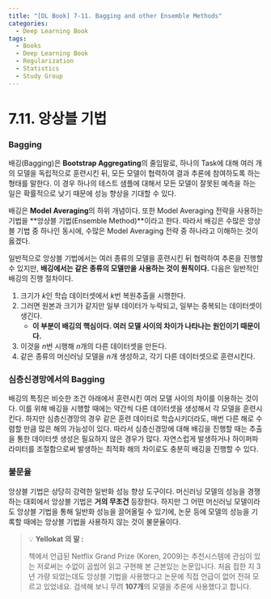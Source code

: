 ```yaml
---
title: "[DL Book] 7-11. Bagging and other Ensemble Methods"
categories:
  - Deep Learning Book
tags:
  - Books
  - Deep Learning Book
  - Regularization
  - Statistics
  - Study Group
---
```


# 7.11. 앙상블 기법
### Bagging
배깅(Bagging)은 **Bootstrap Aggregating**의 줄임말로, 하나의 Task에 대해 여러 개의 모델을 독립적으로 훈련시킨 뒤, 모든 모델이 협력하여 결과 추론에 참여하도록 하는 형태를 말한다. 이 경우 하나의 테스트 샘플에 대해서 모든 모델이 잘못된 예측을 하는 일은 확률적으로 낮기 때문에 성능 향상을 기대할 수 있다.

배깅은 **Model Averaging**의 하위 개념이다. 또한 Model Averaging 전략을 사용하는 기법을 **앙상블 기법(Ensemble Method)**이라고 한다. 따라서 배깅은 수많은 앙상블 기법 중 하나인 동시에, 수많은 Model Averaging 전략 중 하나라고 이해하는 것이 옳겠다.

일반적으로 앙상블 기법에서는 여러 종류의 모델을 훈련시킨 뒤 협력하여 추론을 진행할 수 있지만, **배깅에서는 같은 종류의 모델만을 사용하는 것이 원칙이다.** 다음은 일반적인 배깅의 진행 절차이다.

1. 크기가 $k$인 학습 데이터셋에서 $k$번 복원추출을 시행한다.
2. 그러면 원본과 크기가 같지만 일부 데이터가 누락되고, 일부는 중복되는 데이터셋이 생긴다.
    - **이 부분이 배깅의 핵심이다. 여러 모델 사이의 차이가 나타나는 원인이기 때문이다.**
3. 이것을 $n$번 시행해 $n$개의 다른 데이터셋을 만든다.
4. 같은 종류의 머신러닝 모델을 $n$개 생성하고, 각기 다른 데이터셋으로 훈련시킨다. 

### 심층신경망에서의 Bagging

배깅의 특징은 비슷한 조건 아래에서 훈련시킨 여러 모델 사이의 차이를 이용하는 것이다. 이를 위해 배깅을 시행할 때에는 약간씩 다른 데이터셋을 생성해서 각 모델을 훈련시킨다. 하지만 심층신경망의 경우 같은 훈련 데이터로 학습시키더라도, 매번 다른 해로 수렴할 만큼 많은 해의 가능성이 있다. 따라서 심층신경망에 대해 배깅을 진행할 때는 추출을 통한 데이터셋 생성은 필요하지 않은 경우가 많다. 자연스럽게 발생하거나 하이퍼파라미터를 조절함으로써 발생하는 최적화 해의 차이로도 충분히 배깅을 진행할 수 있다.

### 불문율

앙상블 기법은 상당히 강력한 일반화 성능 향상 도구이다. 머신러닝 모델의 성능을 경쟁하는 대회에서 앙상블 기법은 **거의 무조건** 등장한다. 하지만 그 어떤 머신러닝 모델이라도 앙상블 기법을 통해 일반화 성능을 끌어올릴 수 있기에, 논문 등에 모델의 성능을 기록할 때에는 앙상블 기법을 사용하지 않는 것이 불문율이다.

> :bulb: **Yellokat 의 말 :**
> 
> 책에서 언급된 Netflix Grand Prize (Koren, 2009)는 추천시스템에 관심이 있는 저로써는 수없이 곱씹어 읽고 구현해 본 근본있는 논문입니다. 처음 접한 지 3년 가량 되었는데도 앙상블 기법을 사용했다고 논문에 직접 언급이 없어 전혀 모르고 있었네요. 검색해 보니 무려 **107개**의 모델을 추론에 사용했다고 합니다.